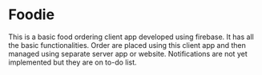 # Foodie
This is a basic food ordering client app developed using firebase. It has all the basic functionalities. Order are placed using this client app and then managed using separate server app or website. 
Notifications are not yet implemented but they are on to-do list.
